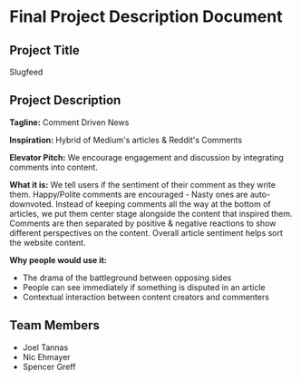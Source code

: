 # Final Project Description Document

## Project Title

Slugfeed

## Project Description

**Tagline:** Comment Driven News

**Inspiration:** Hybrid of Medium's articles & Reddit's Comments

**Elevator Pitch:** We encourage engagement and discussion by integrating comments into content.

**What it is:** We tell users if the sentiment of their comment as they write them. Happy/Polite comments are encouraged - Nasty ones are auto-downvoted. Instead of keeping comments all the way at the bottom of articles, we put them center stage alongside the content that inspired them. Comments are then separated by positive & negative reactions to show different perspectives on the content. Overall article sentiment helps sort the website content.

**Why people would use it:** 

- The drama of the battleground between opposing sides
- People can see immediately if something is disputed in an article
- Contextual interaction between content creators and commenters

## Team Members

- Joel Tannas
- Nic Ehmayer
- Spencer Greff

